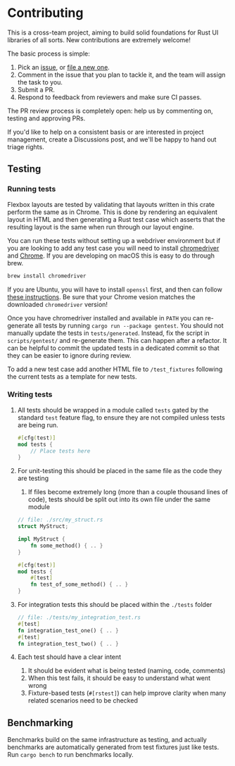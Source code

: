 # Contributing

This is a cross-team project, aiming to build solid foundations for Rust UI libraries of all sorts.
New contributions are extremely welcome!

The basic process is simple:

1. Pick an [issue](https://github.com/DioxusLabs/taffy/issues?q=is%3Aissue+is%3Aopen+label%3A%22good+first+issue%22), or [file a new one](https://github.com/DioxusLabs/taffy/issues/new).
2. Comment in the issue that you plan to tackle it, and the team will assign the task to you.
3. Submit a PR.
4. Respond to feedback from reviewers and make sure CI passes.

The PR review process is completely open:  help us by commenting on, testing and approving PRs.

If you'd like to help on a consistent basis or are interested in project management, create a Discussions post, and we'll be happy to hand out triage rights.

## Testing

### Running tests

Flexbox layouts are tested by validating that layouts written in this crate perform the same as in Chrome.
This is done by rendering an equivalent layout in HTML and then generating a Rust test case which asserts that the resulting layout is the same when run through our layout engine.

You can run these tests without setting up a webdriver environment but if you are looking to add any test case you will need to install [chromedriver](http://chromedriver.chromium.org) and [Chrome](https://www.google.com/chrome/).
If you are developing on macOS this is easy to do through brew.

```bash
brew install chromedriver
```

If you are Ubuntu, you will have to install `openssl` first,
and then can follow [these instructions](https://tecadmin.net/setup-selenium-chromedriver-on-ubuntu/).
Be sure that your Chrome vesion matches the downloaded `chromedriver` version!

Once you have chromedriver installed and available in `PATH` you can re-generate all tests by running `cargo run --package gentest`. You should not manually update the tests in `tests/generated`. Instead, fix the script in `scripts/gentest/` and re-generate them. This can happen after a refactor. It can be helpful to commit the updated tests in a dedicated commit so that they can be easier to ignore during review.

To add a new test case add another HTML file to `/test_fixtures` following the current tests as a template for new tests.

### Writing tests

1. All tests should be wrapped in a module called `tests` gated by the standard `test` feature flag, to ensure they are not compiled unless tests are being run.

    ```rs
    #[cfg(test)]
    mod tests {
        // Place tests here
    }
    ```

2. For unit-testing this should be placed in the same file as the code they are testing
    1. If files become extremely long (more than a couple thousand lines of code), tests should be split out into its own file under the same module

    ```rs
    // file: ./src/my_struct.rs
    struct MyStruct;

    impl MyStruct {
        fn some_method() { .. }
    }

    #[cfg(test)]
    mod tests {
        #[test]
        fn test_of_some_method() { .. }
    }
    ```

3. For integration tests this should be placed within the `./tests` folder

    ```rs
    // file: ./tests/my_integration_test.rs
    #[test]
    fn integration_test_one() { .. }
    #[test]
    fn integration_test_two() { .. }
    ```

4. Each test should have a clear intent
    1. It should be evident what is being tested (naming, code, comments)
    2. When this test fails, it should be easy to understand what went wrong
    3. Fixture-based tests (`#[rstest]`) can help improve clarity when many related scenarios need to be checked

## Benchmarking

Benchmarks build on the same infrastructure as testing, and actually benchmarks are automatically generated from test fixtures just like tests.
Run `cargo bench` to run benchmarks locally.
